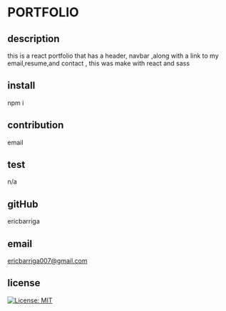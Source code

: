 # PORTFOLIO 


  ## description 
 
 this is a react portfolio that has a header,  navbar ,along with a link to my email,resume,and contact ,
 this was make with react and sass  


  ## install

npm i 

  ## contribution 

  email


  ## test 

  n/a


  ## gitHub

  ericbarriga


  ## email

  ericbarriga007@gmail.com


  ## license

  [![License: MIT](https://img.shields.io/badge/License-MIT-yellow.svg)](https://opensource.org/licenses/MIT)
